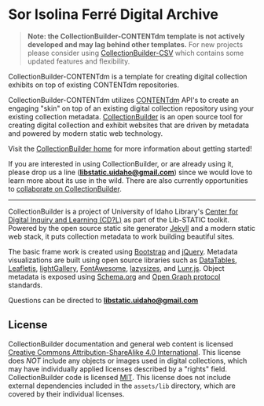 # Sor Isolina Ferré Digital Archive

> **Note: the CollectionBuilder-CONTENTdm template is not actively developed and may lag behind other templates.**
> For new projects please consider using [CollectionBuilder-CSV](https://github.com/CollectionBuilder/collectionbuilder-csv) which contains some updated features and flexibility.

CollectionBuilder-CONTENTdm is a template for creating digital collection exhibits on top of existing CONTENTdm repositories.

CollectionBuilder-CONTENTdm utilizes [CONTENTdm](https://www.oclc.org/en/contentdm.html) API's to create an engaging "skin" on top of an existing digital collection repository using your existing collection metadata.
[CollectionBuilder](https://github.com/CollectionBuilder/) is an open source tool for creating digital collection and exhibit websites that are driven by metadata and powered by modern static web technology.

Visit the [CollectionBuilder home](https://collectionbuilder.github.io/) for more information about getting started!

If you are interested in using CollectionBuilder, or are already using it, please drop us a line (**libstatic.uidaho@gmail.com**) since we would love to learn more about its use in the wild. 
There are also currently opportunities to [collaborate on CollectionBuilder](https://collectionbuilder.github.io/about.html#the-grant).

----------

CollectionBuilder is a project of University of Idaho Library's [Center for Digital Inquiry and Learning (CD?L)](https://cdil.lib.uidaho.edu/) as part of the Lib-STATIC toolkit. 
Powered by the open source static site generator [Jekyll](https://jekyllrb.com/) and a modern static web stack, it puts collection metadata to work building beautiful sites.

The basic frame work is created using [Bootstrap](https://getbootstrap.com/) and [jQuery](https://jquery.com/).
Metadata visualizations are built using open source libraries such as [DataTables](https://datatables.net/), [Leafletjs](http://leafletjs.com/), [lightGallery](http://sachinchoolur.github.io/lightGallery/), [FontAwesome](https://fontawesome.com/), [lazysizes](https://github.com/aFarkas/lazysizes), and [Lunr.js](https://lunrjs.com/).
Object metadata is exposed using [Schema.org](http://schema.org) and [Open Graph protocol](http://ogp.me/) standards.

Questions can be directed to **libstatic.uidaho@gmail.com**

## License

CollectionBuilder documentation and general web content is licensed [Creative Commons Attribution-ShareAlike 4.0 International](http://creativecommons.org/licenses/by-sa/4.0/). 
This license does *NOT* include any objects or images used in digital collections, which may have individually applied licenses described by a "rights" field.
CollectionBuilder code is licensed [MIT](https://github.com/CollectionBuilder/collectionbuilder-contentdm/blob/main/LICENSE). 
This license does not include external dependencies included in the `assets/lib` directory, which are covered by their individual licenses.
